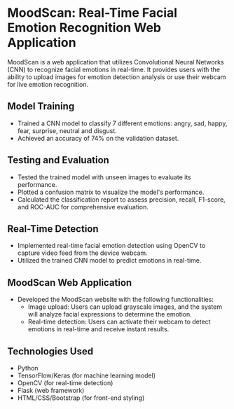 # MoodScan: Real-Time Facial Emotion Recognition Web Application

MoodScan is a web application that utilizes Convolutional Neural Networks (CNN) to recognize facial emotions in real-time. It provides users with the ability to upload images for emotion detection analysis or use their webcam for live emotion recognition.

## Model Training

- Trained a CNN model to classify 7 different emotions: angry, sad, happy, fear, surprise, neutral and disgust.
- Achieved an accuracy of 74% on the validation dataset.

## Testing and Evaluation

- Tested the trained model with unseen images to evaluate its performance.
- Plotted a confusion matrix to visualize the model's performance.
- Calculated the classification report to assess precision, recall, F1-score, and ROC-AUC for comprehensive evaluation.

## Real-Time Detection

- Implemented real-time facial emotion detection using OpenCV to capture video feed from the device webcam.
- Utilized the trained CNN model to predict emotions in real-time.

## MoodScan Web Application

- Developed the MoodScan website with the following functionalities:
  - Image upload: Users can upload grayscale images, and the system will analyze facial expressions to determine the emotion.
  - Real-time detection: Users can activate their webcam to detect emotions in real-time and receive instant results.

## Technologies Used

- Python
- TensorFlow/Keras (for machine learning model)
- OpenCV (for real-time detection)
- Flask (web framework)
- HTML/CSS/Bootstrap (for front-end styling)



